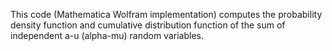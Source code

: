 This code (Mathematica Wolfram implementation) computes the probability density function and cumulative distribution function of the sum of independent a-u (alpha-mu) random variables.
